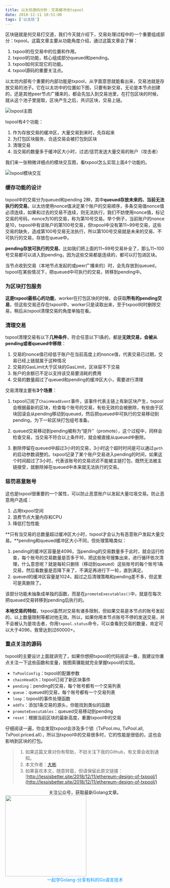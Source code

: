 ```yaml
---
title: 以太坊源码分析：交易缓冲池txpool
date: 2018-12-11 10:51:00
tags: ['以太坊']
---
```



区块链就是何交易打交道，我们今天就介绍下，交易处理过程中的一个重要组成部分：txpool。这篇文章主要从功能角度介绍，通过这篇文章会了解：

1. txpool的在交易中的位置和作用。
2. txpool的功能，核心组成部分queued和pending。
3. txpool如何实现它的功能。
4. txpool源码的重要关注点。

<!-- more -->

以太坊内部有个重要的内部功能是txpool，从字面意思就能看出来，交易池就是存放交易的池子。它在以太坊中的位置如下图，只要有新交易，无论是本节点创建的，还是其他peer节点广播来的，都会先加入到交易池里，在打包区块的时候，就从这个池子里提取，区块产生之后，共识区块，交易上链。

![txpool主图](http://cdn.lessisbetter.site/2018-txpool-position.png)

txpool有4个功能：

1. 作为存放交易的缓冲区，大量交易到来时，先存起来
2. 为打包区块服务，合适交易会被打包到区块
3. 清理交易
4. 当交易的数量多于缓冲区大小时，过滤/惩罚发送大量交易的账户（攻击者）



我们来一张稍微详细点的模块交互图，看txpool怎么实现上面4个功能的。

![txpool模块交互](http://cdn.lessisbetter.site/2018-txpool-module-interactive.png)

### 缓存功能的设计

txpool中的交易分为queued和pending 2种，其中**queued存放未来的、当前无法执行的交易**。以太坊使用nonce值决定某个账户的交易顺序，多条交易值nonce值必须连续，如果和过去的交易不连续，则无法执行，我们不妨使用nonce值，标记交易的号码，nonce为10的交易，称为第10号交易。举个例子，当前账户的nonce是10，txpool中有该账户的第100号交易，但txpool中没有第11~99号交易，这些交易的缺失，造成第100号交易无法执行，所以第100号交易就是未来的交易、不可执行的交易，存放在queue中。

**pending存放可执行的交易**。比如我们把上面的11~99号交易补全了，那么11~100号交易都可以进入到pending，因为这些交易都是连续的，都可以打包进区块。

当节点收到交易（本地节点发起的或peer广播来的）时，会先存放到queued，txpool在某些情况下，把queued中可执行的交易，转移到pending中。

### 为区块打包服务

**这是txpool最核心的功能**，worker在打包区块的时候，会获取**所有的pending交易**，但这些交易还存在txpool中，worker只是读取出来，至于txpool何时删除交易，稍后从txpool清理交易的角度单独在看。

### 清理交易

txpool清理交易有以下**几种条件**，符合任意以下1条的，都是**无效交易，会被从pending或者queued中移除**：

1. 交易的nonce值已经低于账户在当前高度上的nonce值，代表交易已过期，交易已经上链就属于这种情况
2. 交易的GasLimit大于区块的GasLimit，区块容不下交易
3. 账户的余额已不足以支持该交易要消耗的费用
4. 交易的数量超过了queued和pending的缓冲区大小，需要进行清理

交易清理主要有**3个场景**：

1. txpool订阅了`ChainHeadEvent`事件，该事件代表主链上有新区块产生，txpool会根据最新的区块，检查每个账号的交易，有些无效的会被删除，有些由于区块回滚会从pending移动到queued，然后把queued中可执行的交易移动到pending，为下一轮区块打包组号准备。

1. queued交易移动到pending被称为“提升”（promote），这个过程中，同样会检查交易，当交易不符合以上条件时，就会被直接从queued中删除。
2. 删除停留在queued中超过3小时的交易，3小时这个超时时间是可以通过`geth`的启动参数调整的。txpool记录了某个账户交易进入pending的时间，如果这个时间超过了3小时，代表该账号的交易迟迟不能被主链打包，既然无法被主链接受，就删除掉在queued中本来就无法执行的交易。

### 惩罚恶意账号

这也是txpool很重要的一个属性，可以防止恶意账户以发起大量垃圾交易。防止恶意用户造成：

1. 占用txpool空间
2. 浪费节点大量内存和CPU
3. 降低打包性能

**只有当交易的总数量超过缓冲区大小时，txpool才会认为有恶意账户发起大量交易。**pending和queued缓冲区大小不同，但处理策略类似：

1. pending的缓冲区容量是4096，当pending的交易数量多于此时，就会运行检查，每个账号的交易数量是否多于16，把这些账号搜集出来，进行循环依次清理，什么意思呢？就是每轮只删除（移动到queued）这些账号的每个账号1条交易，然后看数量是否降下来了，不满足再进行下一轮，直到满足。
2. queued的缓冲区容量是1024，超过之后清理策略和pending差不多，但这里可是真删除了。

该部分功能未抽象成单独的函数，而是在`promoteExecutables()`中，就是在每次把queued交易转移到pending后执行的。

**本地交易的特权**，txpool虽然对交易有诸多限制，但如果交易是本节点的账号发起的，以上数量限制等都对他无效。所以，如果你用本节点账号不停的发送交易，并不会被认为是攻击者，你用`txpool.status`命令，可以查看到交易的数量，肯定可以大于4096，我曾达到过60000+。

### 重点关注的源码

txpool的主要设计上面就讲完了，如果你想把txpool的代码阅读一番，我建议你重点关注一下这些函数和变量，按图索骥能就完全掌握txpool的实现。

- `TxPoolConfig`：txpool的配置参数
- `chainHeadCh`：txpool订阅了新区块事件
- `pending`：pending的交易，每个账号都有一个交易列表
- `queue`：queued的交易，每个账号都有一个交易列表
- `loop`：txpool的事件处理函数
- `addTx`：添加1条交易的源头，你能找到类似的函数
- `promoteExecutables`：queued交易移动到pending
- `reset`：根据当前区块的最新高度，重置txpool中的交易

仔细阅读一遍，你会发现txpool会涉及多个锁（TxPool.mu, TxPool.all, TxPool.priced.all），所以当txpool中的交易很多时，它的性能是很低的，这也会影响到区块的打包。


> 1. 如果这篇文章对你有帮助，不妨关注下我的Github，有文章会收到通知。
> 2. 本文作者：[大彬](http://lessisbetter.site/about/)
> 3. 如果喜欢本文，随意转载，但请保留此原文链接：[http://lessisbetter.site/2018/12/11/ethereum-design-of-txpool/](http://lessisbetter.site/2018/12/11/ethereum-design-of-txpool/)

<div style="text-align:center">关注公众号，获取最新Golang文章。</div>

<img src="http://cdn.lessisbetter.site/image/png/gzh/gzh-%E5%B8%A6%E5%AD%97%E4%BA%8C%E7%BB%B4%E7%A0%81.png" style="border:0" width="256" hegiht="30" align=center />


<div style="color:#0096FF; text-align:center">一起学Golang-分享有料的Go语言技术</div>